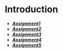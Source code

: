# Introduction

- ***[Assignment1](./assignment1/)***
- ***[Assignment2](./assignment2/)***
- ***[Assignment3](./assignment3/)***
- ***[Assignment4](./assignment4/)***
- ***[Assignment5](./assignment5/)***
